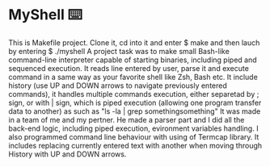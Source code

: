# MyShell ⌨️
This is Makefile project.
Clone it, cd into it and enter
$ make
and then lauch by entering
$ ./myshell
A project task was to make small Bash-like command-line interpreter capable of starting binaries, including piped and sequenced execution.
It reads line entered by user, parse it and execute command in a same way as your favorite shell like Zsh, Bash etc.
It include history (use UP and DOWN arrows to navigate previously entered commands), it handles multiple commands execution, either separetad by ; sign, or with | sign, which is piped execution (allowing one program transfer data to another) as such as "ls -la | grep somethingsomething"
It was made in a team of me and my pertner.
He made a parser part and I did all the back-end logic, including piped execution, evironment variables handling.
I also programmed command line behaviour with using of Termcap library. It includes replacing currently entered text with another when moving through History with UP and DOWN arrows.
